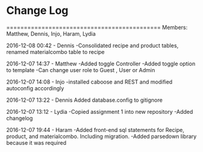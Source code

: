 # Change Log 

============================================
Members: Matthew, Dennis, Injo, Haram, Lydia

2016-12-08 00:42 - Dennis
-Consolidated recipe and product tables, renamed materialcombo table to recipe

2016-12-07 14:37 - Matthew
-Added toggle Controller
-Added toggle option to template
-Can change user role to Guest , User or Admin

2016-12-07 14:08 - Injo
-installed caboose and REST and modified autoconfig accordingly

2016-12-07 13:22 - Dennis
Added database.config to gitignore

2016-12-07 13:12 - Lydia
-Copied assignment 1 into new repository
-Added changelog

2016-12-07 19:44 - Haram
-Added front-end sql statements for Recipe, product, and materialcombo. Including migration.
-Added parsedown library because it was required